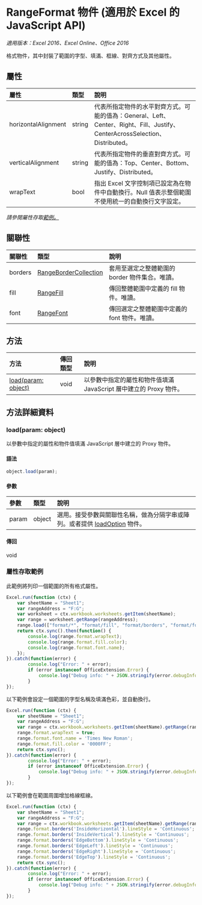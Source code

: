 # RangeFormat 物件 (適用於 Excel 的 JavaScript API)

_適用版本：Excel 2016、Excel Online、Office 2016_

格式物件，其中封裝了範圍的字型、填滿、框線、對齊方式及其他屬性。

## 屬性

| 屬性	   | 類型	|說明
|:---------------|:--------|:----------|
|horizontalAlignment|string|代表所指定物件的水平對齊方式。可能的值為：General、Left、Center、Right、Fill、Justify、CenterAcrossSelection、Distributed。|
|verticalAlignment|string|代表所指定物件的垂直對齊方式。可能的值為：Top、Center、Bottom、Justify、Distributed。|
|wrapText|bool|指出 Excel 文字控制項已設定為在物件中自動換行。Null 值表示整個範圍不使用統一的自動換行文字設定。|

_請參閱屬性存取[範例。](#property-access-examples)_

## 關聯性
| 關聯性 | 類型	|說明|
|:---------------|:--------|:----------|
|borders|[RangeBorderCollection](rangebordercollection.md)|套用至選定之整體範圍的 border 物件集合。唯讀。|
|fill|[RangeFill](rangefill.md)|傳回整體範圍中定義的 fill 物件。唯讀。|
|font|[RangeFont](rangefont.md)|傳回選定之整體範圍中定義的 font 物件。唯讀。|

## 方法

| 方法		   | 傳回類型	|說明|
|:---------------|:--------|:----------|
|[load(param: object)](#loadparam-object)|void|以參數中指定的屬性和物件值填滿 JavaScript 層中建立的 Proxy 物件。|

## 方法詳細資料

### load(param: object)
以參數中指定的屬性和物件值填滿 JavaScript 層中建立的 Proxy 物件。

#### 語法
```js
object.load(param);
```

#### 參數
| 參數	   | 類型	|說明|
|:---------------|:--------|:----------|
|param|object|選用。接受參數與關聯性名稱，做為分隔字串或陣列。或者提供 [loadOption](loadoption.md) 物件。|

#### 傳回
void
### 屬性存取範例

此範例將列印一個範圍的所有格式屬性。 

```js
Excel.run(function (ctx) { 
	var sheetName = "Sheet1";
	var rangeAddress = "F:G";
	var worksheet = ctx.workbook.worksheets.getItem(sheetName);
	var range = worksheet.getRange(rangeAddress);
	range.load(["format/*", "format/fill", "format/borders", "format/font"]);
	return ctx.sync().then(function() {
		console.log(range.format.wrapText);
		console.log(range.format.fill.color);
		console.log(range.format.font.name);
	});
}).catch(function(error) {
		console.log("Error: " + error);
		if (error instanceof OfficeExtension.Error) {
			console.log("Debug info: " + JSON.stringify(error.debugInfo));
		}
});
```

以下範例會設定一個範圍的字型名稱及填滿色彩，並自動換行。 

```js
Excel.run(function (ctx) { 
	var sheetName = "Sheet1";
	var rangeAddress = "F:G";
	var range = ctx.workbook.worksheets.getItem(sheetName).getRange(rangeAddress);
	range.format.wrapText = true;
	range.format.font.name = 'Times New Roman';
	range.format.fill.color = '0000FF';
	return ctx.sync(); 
}).catch(function(error) {
		console.log("Error: " + error);
		if (error instanceof OfficeExtension.Error) {
			console.log("Debug info: " + JSON.stringify(error.debugInfo));
		}
});
```

以下範例會在範圍周圍增加格線框線。

```js
Excel.run(function (ctx) { 
	var sheetName = "Sheet1";
	var rangeAddress = "F:G";
	var range = ctx.workbook.worksheets.getItem(sheetName).getRange(rangeAddress);
	range.format.borders('InsideHorizontal').lineStyle = 'Continuous';
	range.format.borders('InsideVertical').lineStyle = 'Continuous';
	range.format.borders('EdgeBottom').lineStyle = 'Continuous';
	range.format.borders('EdgeLeft').lineStyle = 'Continuous';
	range.format.borders('EdgeRight').lineStyle = 'Continuous';
	range.format.borders('EdgeTop').lineStyle = 'Continuous';
	return ctx.sync(); 
}).catch(function(error) {
		console.log("Error: " + error);
		if (error instanceof OfficeExtension.Error) {
			console.log("Debug info: " + JSON.stringify(error.debugInfo));
		}
});
```
